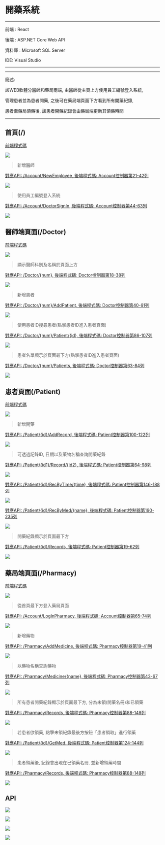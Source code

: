 # 開藥系統



***

前端 : React 

後端 : ASP.NET Core Web API

資料庫 : Microsoft SQL Server

IDE: Visual Studio

***



***

簡述: 

該WEB軟體分醫師和藥局兩端, 由醫師從主頁上方使用員工編號登入系統, 

管理患者並為患者開藥, 之後可在藥局端頁面下方看到所有開藥紀錄, 

患者至藥局領藥後, 該患者開藥紀錄會由藥局端更新其領藥時間

***

## 首頁(/) 
[前端程式碼](/medicine.client/src/pages/LogIn.jsx)

![](/pics/首頁_1.jpg)




> 新增醫師

[對應API: /Account/NewEmployee, 後端程式碼: Account控制器第21-42列](/Medicine.Server/Controllers/AccountController.cs)

![](/pics/首頁_2.jpg)


> 使用員工編號登入系統

[對應API: /Account/DoctorSignIn, 後端程式碼: Account控制器第44-63列](/Medicine.Server/Controllers/AccountController.cs)

![](/pics/首頁_3.jpg)



## 醫師端頁面(/Doctor)
[前端程式碼](/medicine.client/src/pages/Doctor.jsx)

![](/pics/醫師_1.jpg)



> 顯示醫師科別及名稱於頁面上方

[對應API: /Doctor/{num}, 後端程式碼: Doctor控制器第18-38列](/Medicine.Server/Controllers/DoctorController.cs)

![](/pics/醫師_5.jpg)


> 新增患者

[對應API: /Doctor/{num}/AddPatient, 後端程式碼: Doctor控制器第40-61列](/Medicine.Server/Controllers/DoctorController.cs)

![](/pics/醫師_2.jpg)


> 使用患者ID搜尋患者(點擊患者ID進入患者頁面)

[對應API: /Doctor/{num}/Patient/{id}, 後端程式碼: Doctor控制器第86-107列](/Medicine.Server/Controllers/DoctorController.cs)

![](/pics/醫師_3.jpg)


> 患者名單顯示於頁面最下方(點擊患者ID進入患者頁面)

[對應API: /Doctor/{num}/Patients, 後端程式碼: Doctor控制器第63-84列](/Medicine.Server/Controllers/DoctorController.cs)

![](/pics/醫師_4.jpg)



## 患者頁面(/Patient)
[前端程式碼](/medicine.client/src/pages/Patient.jsx)

![](/pics/患者_1.jpg)



> 新增開藥

[對應API: /Patient/{id}/AddRecord, 後端程式碼: Patient控制器第100-122列](/Medicine.Server/Controllers/PatientController.cs)

![](/pics/患者_2.jpg)


> 可透過記錄ID, 日期以及藥物名稱查詢開藥紀錄

[對應API: /Patient/{id1}/Record/{id2}, 後端程式碼: Patient控制器第64-98列](/Medicine.Server/Controllers/PatientController.cs)

![](/pics/患者_3.jpg)

[對應API: /Patient/{id}/RecByTime/{time}, 後端程式碼: Patient控制器第146-188列](/Medicine.Server/Controllers/PatientController.cs)

![](/pics/患者_4.jpg)

[對應API: /Patient/{id}/RecByMed/{name}, 後端程式碼: Patient控制器第190-235列](/Medicine.Server/Controllers/PatientController.cs)

![](/pics/患者_5.jpg)


> 開藥紀錄顯示於頁面最下方

[對應API: /Patient/{id}/Records, 後端程式碼: Patient控制器第19-62列](/Medicine.Server/Controllers/PatientController.cs)

![](/pics/患者_6.jpg)



## 藥局端頁面(/Pharmacy)
[前端程式碼](/medicine.client/src/pages/Pharmacy.jsx)

![](/pics/藥局_1.jpg)




> 從首頁最下方登入藥局頁面

[對應API: /Account/LogInPharmacy, 後端程式碼: Account控制器第65-74列](/Medicine.Server/Controllers/AccountController.cs)

![](/pics/藥局_3.jpg)


> 新增藥物

[對應API: /Pharmacy/AddMedicine, 後端程式碼: Pharmacy控制器第19-41列](/Medicine.Server/Controllers/PharmacyController.cs)

![](/pics/藥局_2.jpg)


> 以藥物名稱查詢藥物

[對應API: /Pharmacy/Medicine/{name}, 後端程式碼: Pharmacy控制器第43-67列](/Medicine.Server/Controllers/PharmacyController.cs)

![](/pics/藥局_4.jpg)


> 所有患者開藥紀錄顯示於頁面最下方, 分為未領(開藥名冊)和已領藥

[對應API: /Pharmacy/Records, 後端程式碼: Pharmacy控制器第88-148列](/Medicine.Server/Controllers/PharmacyController.cs)

![](/pics/藥局_5.jpg)


> 若患者欲領藥, 點擊未領紀錄最後方按鈕「患者領取」進行領藥

[對應API: /Patient/{id}/GetMed, 後端程式碼: Patient控制器第124-144列](/Medicine.Server/Controllers/PatientController.cs)

![](/pics/藥局_6.jpg)


> 患者領藥後, 紀錄會出現在已領藥名冊, 並新增領藥時間

[對應API: /Pharmacy/Records, 後端程式碼: Pharmacy控制器第88-148列](/Medicine.Server/Controllers/PharmacyController.cs)

![](/pics/藥局_7.jpg)


## API

![](/pics/API_1.jpg)

![](/pics/API_2.jpg)

![](/pics/API_3.jpg)

![](/pics/API_4.jpg)
